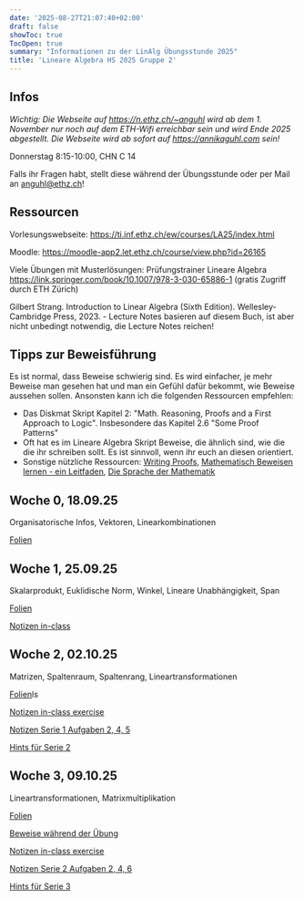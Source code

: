 ```yaml
---
date: '2025-08-27T21:07:40+02:00'
draft: false
showToc: true
TocOpen: true
summary: "Informationen zu der LinAlg Übungsstunde 2025"
title: 'Lineare Algebra HS 2025 Gruppe 2'
---
```


## Infos
*Wichtig: Die Webseite auf https://n.ethz.ch/~anguhl wird ab dem 1. November nur noch auf dem ETH-Wifi erreichbar sein und wird Ende 2025 abgestellt. Die Webseite wird ab sofort auf https://annikaguhl.com sein!*

Donnerstag 8:15-10:00, CHN C 14

Falls ihr Fragen habt, stellt diese während der Übungsstunde oder per Mail an anguhl@ethz.ch!

## Ressourcen
Vorlesungswebseite: https://ti.inf.ethz.ch/ew/courses/LA25/index.html

Moodle: https://moodle-app2.let.ethz.ch/course/view.php?id=26165

Viele Übungen mit Musterlösungen: Prüfungstrainer Lineare Algebra https://link.springer.com/book/10.1007/978-3-030-65886-1 (gratis Zugriff durch ETH Zürich)

Gilbert Strang. Introduction to Linear Algebra (Sixth Edition). Wellesley-Cambridge Press, 2023. - Lecture Notes basieren auf diesem Buch, ist aber nicht unbedingt notwendig, die Lecture Notes reichen!

## Tipps zur Beweisführung
Es ist normal, dass Beweise schwierig sind. Es wird einfacher, je mehr Beweise man gesehen hat und man ein Gefühl dafür bekommt, wie Beweise aussehen sollen. Ansonsten kann ich die folgenden Ressourcen empfehlen:
- Das Diskmat Skript Kapitel 2: "Math. Reasoning, Proofs and a First Approach to Logic". Insbesondere das Kapitel 2.6 "Some Proof Patterns"
- Oft hat es im Lineare Algebra Skript Beweise, die ähnlich sind, wie die die ihr schreiben sollt. Es ist sinnvoll, wenn ihr euch an diesen orientiert.
- Sonstige nützliche Ressourcen: [Writing Proofs](https://heil.math.gatech.edu/handouts/proofs.pdf), [Mathematisch Beweisen lernen - ein Leitfaden](https://www.math-intuition.de/blog/beweisen), [Die Sprache der Mathematik](https://dmg.tuwien.ac.at/goldstern/sprache.html)

## Woche 0, 18.09.25
Organisatorische Infos, Vektoren, Linearkombinationen

[Folien](https://annikaguhl.com/Uebung0.pdf)

## Woche 1, 25.09.25
Skalarprodukt, Euklidische Norm, Winkel, Lineare Unabhängigkeit, Span

[Folien](https://annikaguhl.com/Uebung1.pdf)

[Notizen in-class](https://annikaguhl.com/Assignment1_in_class.pdf)

## Woche 2, 02.10.25
Matrizen, Spaltenraum, Spaltenrang, Lineartransformationen

[Folien](https://annikaguhl.com/Uebung2.pdf)ls

[Notizen in-class exercise](https://annikaguhl.com/Assignment2_in_class.pdf)

[Notizen Serie 1 Aufgaben 2, 4, 5](https://annikaguhl.com/Assignment1_2_4_5.pdf)

[Hints für Serie 2](https://annikaguhl.com/Hints_Serie_2.pdf)

## Woche 3, 09.10.25
Lineartransformationen, Matrixmultiplikation

[Folien](https://annikaguhl.com/Uebung3.pdf)

[Beweise während der Übung](https://annikaguhl.com/Week3_Proofs.pdf)

[Notizen in-class exercise](https://annikaguhl.com/Assignment3_in_class.pdf)

[Notizen Serie 2 Aufgaben 2, 4, 6](https://annikaguhl.com/Assignment2_2_4_6.pdf)

[Hints für Serie 3](https://annikaguhl.com/Hints_Serie_3.pdf)
